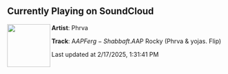 ## Currently Playing on SoundCloud

[<img align="left" width="100" src="https://i1.sndcdn.com/artworks-zxBuazzfeZLPzvKH-i1tflg-t500x500.jpg">](https://soundcloud.com/phrva/shabba?in=saxurn/sets/old-slimeful/)

**Artist**: Phrva 

**Track**: A$AP Ferg - Shabba ft. A$AP Rocky (Phrva & yojas. Flip)

Last updated at 2/17/2025, 1:31:41 PM

